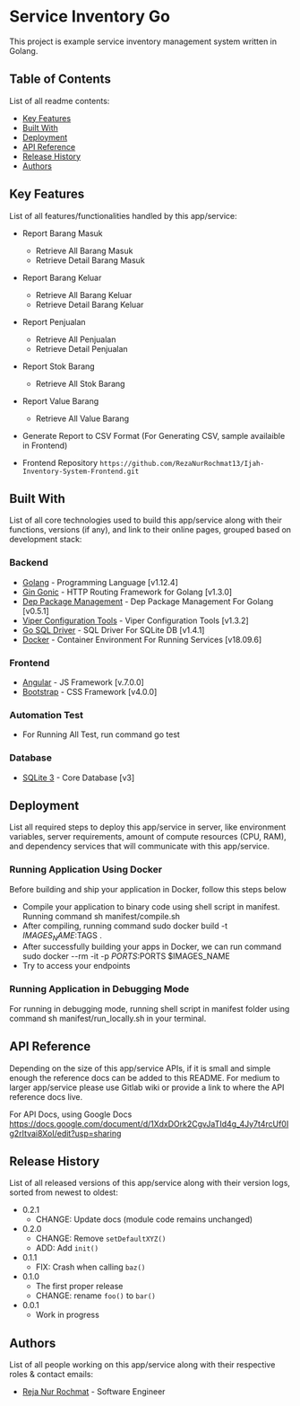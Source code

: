 # Service Inventory Go

This project is example service inventory management system written in Golang.

## Table of Contents

List of all readme contents:

- [Key Features](#key-features)
- [Built With](#built-with)
- [Deployment](#deployment)
- [API Reference](#api-reference)
- [Release History](#release-history)
- [Authors](#authors)

## Key Features

List of all features/functionalities handled by this app/service:

 - Report Barang Masuk 
   - Retrieve All Barang Masuk
   - Retrieve Detail Barang Masuk
 - Report Barang Keluar
   - Retrieve All Barang Keluar
   - Retrieve Detail Barang Keluar
 - Report Penjualan
   - Retrieve All Penjualan
   - Retrieve Detail Penjualan
 - Report Stok Barang
   - Retrieve All Stok Barang
 - Report Value Barang
   - Retrieve All Value Barang 
 - Generate Report to CSV Format (For Generating CSV, sample availaible in Frontend) 

 - Frontend Repository `https://github.com/RezaNurRochmat13/Ijah-Inventory-System-Frontend.git`

## Built With
List of all core technologies used to build this app/service along with their functions, versions (if any), and link to their online pages, grouped based on development stack:

### Backend
- [Golang](https://golang.org/) - Programming Language [v1.12.4]
- [Gin Gonic](https://github.com/gin-gonic/gin) - HTTP Routing Framework for Golang [v1.3.0]
- [Dep Package Management](https://github.com/golang/dep) - Dep Package Management For Golang [v0.5.1]
- [Viper Configuration Tools](https://github.com/spf13/viper) - Viper Configuration Tools [v1.3.2]
- [Go SQL Driver](github.com/mattn/go-sqlite3) - SQL Driver For SQLite DB [v1.4.1]
- [Docker](https://www.docker.com/) - Container Environment For Running Services [v18.09.6]

### Frontend
- [Angular](https://angular.io/) - JS Framework [v.7.0.0]
- [Bootstrap](http://getbootstrap.com/) - CSS Framework [v4.0.0]

### Automation Test
- For Running All Test, run command go test

### Database
- [SQLite 3](https://www.sqlite.org/index.html) - Core Database [v3]

## Deployment

List all required steps to deploy this app/service in server, like environment variables, server requirements, amount of compute resources (CPU, RAM), and dependency services that will communicate with this app/service.

### Running Application Using Docker
Before building and ship your application in Docker, follow this steps below
  - Compile your application to binary code using shell script in manifest. Running command sh manifest/compile.sh
  - After compiling, running command sudo docker build -t $IMAGES_NAME:$TAGS .
  - After successfully building your apps in Docker, we can run command sudo docker --rm -it -p $PORTS:$PORTS $IMAGES_NAME
  - Try to access your endpoints
  
### Running Application in Debugging Mode
For running in debugging mode, running shell script in manifest folder using command sh manifest/run_locally.sh in your terminal.


## API Reference

Depending on the size of this app/service APIs, if it is small and simple enough the reference docs can be added to this README. For medium to larger app/service please use Gitlab wiki or provide a link to where the API reference docs live.

For API Docs, using Google Docs https://docs.google.com/document/d/1XdxDOrk2CgvJaTId4g_4Jy7t4rcUf0Ig2rItvai8XoI/edit?usp=sharing

## Release History

List of all released versions of this app/service along with their version logs, sorted from newest to oldest:

- 0.2.1
  - CHANGE: Update docs (module code remains unchanged)
- 0.2.0
  - CHANGE: Remove `setDefaultXYZ()`
  - ADD: Add `init()`
- 0.1.1
  - FIX: Crash when calling `baz()`
- 0.1.0
  - The first proper release
  - CHANGE: rename `foo()` to `bar()`
- 0.0.1
  - Work in progress

## Authors
List of all people working on this app/service along with their respective roles & contact emails:

- [Reja Nur Rochmat](mailto:rezanur@uii.ac.id) - Software Engineer